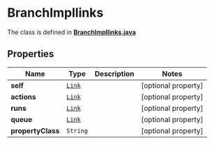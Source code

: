 

# BranchImpllinks

The class is defined in **[BranchImpllinks.java](../../src/main/java/org/openapitools/model/BranchImpllinks.java)**

## Properties

Name | Type | Description | Notes
------------ | ------------- | ------------- | -------------
**self** | [`Link`](Link.md) |  |  [optional property]
**actions** | [`Link`](Link.md) |  |  [optional property]
**runs** | [`Link`](Link.md) |  |  [optional property]
**queue** | [`Link`](Link.md) |  |  [optional property]
**propertyClass** | `String` |  |  [optional property]







